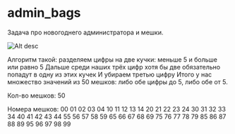 # admin_bags
Задача про новогоднего администратора и мешки.

![Alt desc](https://i.imgur.com/pYyXuk6.png)

Алгоритм такой: разделяем цифры на две кучки: меньше 5 и больше или равно 5
Дальше среди наших трёх цифр хотя бы две обязательно попадут в одну из этих кучек
И убираем третью цифру
Итого у нас множество значений из 50 мешков: либо обе цифры до 5, либо обе от 5.

Кол-во мешков: 50

Номера мешков: 00 01 02 03 04 10 11 12 13 14 20 21 22 23 24 30 31 32 33 34 40 41 42 43 44 55 56 57 58 59 65 66 67 68 69 75 76 77 78 79 85 86 87 88 89 95 96 97 98 99
